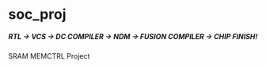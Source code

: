 # soc_proj
##### RTL -> VCS -> DC COMPILER -> NDM -> FUSION COMPILER -> CHIP FINISH!

SRAM MEMCTRL Project

